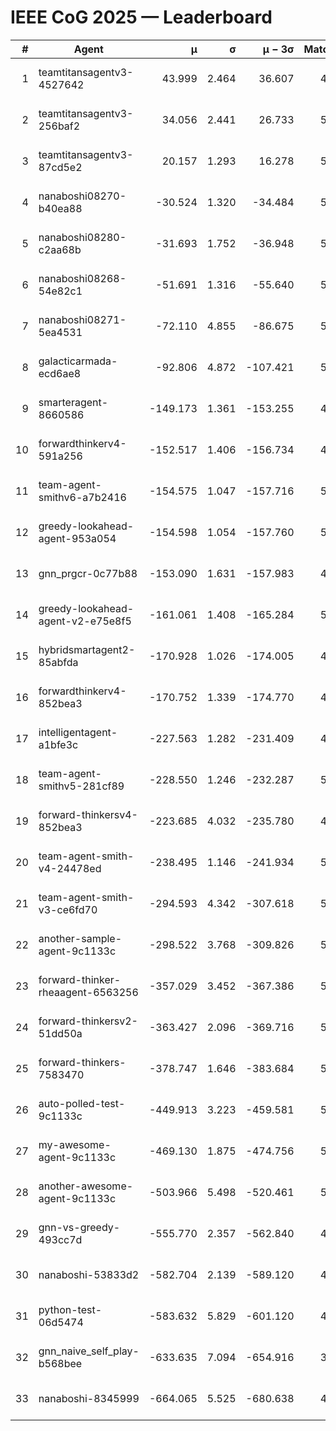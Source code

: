 # IEEE CoG 2025 — Leaderboard

| # | Agent | μ | σ | μ − 3σ | Matches | Updated |
|---:|---|---:|---:|---:|---:|---|
| 1 | teamtitansagentv3-4527642 | 43.999 | 2.464 | 36.607 | 4836 | 2025-09-02 07:50 |
| 2 | teamtitansagentv3-256baf2 | 34.056 | 2.441 | 26.733 | 5274 | 2025-09-02 07:50 |
| 3 | teamtitansagentv3-87cd5e2 | 20.157 | 1.293 | 16.278 | 5218 | 2025-09-02 07:50 |
| 4 | nanaboshi08270-b40ea88 | -30.524 | 1.320 | -34.484 | 5460 | 2025-09-02 07:50 |
| 5 | nanaboshi08280-c2aa68b | -31.693 | 1.752 | -36.948 | 5540 | 2025-09-02 07:50 |
| 6 | nanaboshi08268-54e82c1 | -51.691 | 1.316 | -55.640 | 5540 | 2025-09-02 07:50 |
| 7 | nanaboshi08271-5ea4531 | -72.110 | 4.855 | -86.675 | 5300 | 2025-09-02 07:50 |
| 8 | galacticarmada-ecd6ae8 | -92.806 | 4.872 | -107.421 | 5040 | 2025-09-02 07:50 |
| 9 | smarteragent-8660586 | -149.173 | 1.361 | -153.255 | 4241 | 2025-09-02 07:50 |
| 10 | forwardthinkerv4-591a256 | -152.517 | 1.406 | -156.734 | 4357 | 2025-09-02 07:50 |
| 11 | team-agent-smithv6-a7b2416 | -154.575 | 1.047 | -157.716 | 5620 | 2025-09-02 07:50 |
| 12 | greedy-lookahead-agent-953a054 | -154.598 | 1.054 | -157.760 | 5596 | 2025-09-02 07:50 |
| 13 | gnn_prgcr-0c77b88 | -153.090 | 1.631 | -157.983 | 4140 | 2025-09-02 07:50 |
| 14 | greedy-lookahead-agent-v2-e75e8f5 | -161.061 | 1.408 | -165.284 | 5456 | 2025-09-02 07:50 |
| 15 | hybridsmartagent2-85abfda | -170.928 | 1.026 | -174.005 | 4515 | 2025-09-02 07:50 |
| 16 | forwardthinkerv4-852bea3 | -170.752 | 1.339 | -174.770 | 4108 | 2025-09-02 07:50 |
| 17 | intelligentagent-a1bfe3c | -227.563 | 1.282 | -231.409 | 4719 | 2025-09-02 07:50 |
| 18 | team-agent-smithv5-281cf89 | -228.550 | 1.246 | -232.287 | 5440 | 2025-09-02 07:50 |
| 19 | forward-thinkersv4-852bea3 | -223.685 | 4.032 | -235.780 | 4568 | 2025-09-02 07:50 |
| 20 | team-agent-smith-v4-24478ed | -238.495 | 1.146 | -241.934 | 5900 | 2025-09-02 07:50 |
| 21 | team-agent-smith-v3-ce6fd70 | -294.593 | 4.342 | -307.618 | 5200 | 2025-09-02 07:50 |
| 22 | another-sample-agent-9c1133c | -298.522 | 3.768 | -309.826 | 5340 | 2025-09-02 07:50 |
| 23 | forward-thinker-rheaagent-6563256 | -357.029 | 3.452 | -367.386 | 5608 | 2025-09-02 07:50 |
| 24 | forward-thinkersv2-51dd50a | -363.427 | 2.096 | -369.716 | 5107 | 2025-09-02 07:50 |
| 25 | forward-thinkers-7583470 | -378.747 | 1.646 | -383.684 | 5419 | 2025-09-02 07:50 |
| 26 | auto-polled-test-9c1133c | -449.913 | 3.223 | -459.581 | 5120 | 2025-09-02 07:50 |
| 27 | my-awesome-agent-9c1133c | -469.130 | 1.875 | -474.756 | 5240 | 2025-09-02 07:50 |
| 28 | another-awesome-agent-9c1133c | -503.966 | 5.498 | -520.461 | 5400 | 2025-09-02 07:50 |
| 29 | gnn-vs-greedy-493cc7d | -555.770 | 2.357 | -562.840 | 4560 | 2025-09-02 07:50 |
| 30 | nanaboshi-53833d2 | -582.704 | 2.139 | -589.120 | 4580 | 2025-09-02 07:50 |
| 31 | python-test-06d5474 | -583.632 | 5.829 | -601.120 | 4040 | 2025-09-02 07:50 |
| 32 | gnn_naive_self_play-b568bee | -633.635 | 7.094 | -654.916 | 3860 | 2025-09-02 07:50 |
| 33 | nanaboshi-8345999 | -664.065 | 5.525 | -680.638 | 4960 | 2025-09-02 07:50 |
